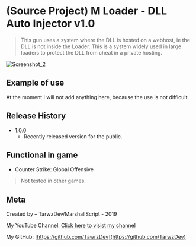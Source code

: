 # (Source Project) M Loader - DLL Auto Injector v1.0
> This gun uses a system where the DLL is hosted on a webhost, ie the DLL is not inside the Loader. This is a system widely used in large loaders to protect the DLL from cheat in a private hosting.

![Screenshot_2](https://user-images.githubusercontent.com/41245747/71534826-324e5080-28e0-11ea-985f-dbf1b45aa5de.png)

## Example of use

At the moment I will not add anything here, because the use is not difficult.

## Release History

* 1.0.0
    * Recently released version for the public.
    
## Functional in game

* Counter Strike: Global Offensive 
> Not tested in other games.

## Meta

Created by – TarwzDev/MarshallScript - 2019

My YouTube Channel: [Click here to visist my channel](https://www.youtube.com/channel/UC1a7sj9dNpyJDSWHD8Ao3jQ/featured?view_as=subscriber)

My GitHub: [https://github.com/TawrzDev](https://github.com/TarwzDev)
